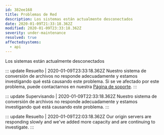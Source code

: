 ```yaml
---
id: 382ee168
title: Problemas de Red
description: Los sistemas están actualmente desconectados
date: 2020-01-09T21:33:18.362Z
modified: 2020-01-09T23:33:18.362Z
severity: under-maintenance
resolved: true
affectedsystems:
  - api
---
```


Los sistemas están actualmente desconectados


::: update Resuelto | 2020-01-09T23:33:18.362Z
Nuestro sistema de conversión de archivos no responde adecuadamente y estamos investigando qué está causando este problema. Si se ve afectado por este problema, puede contactarnos en nuestra [Página de soporte](https://statusfy.marquez.co).
:::

::: update Supervisando | 2020-01-09T22:33:18.362Z
Nuestro sistema de conversión de archivos no responde adecuadamente y estamos investigando qué está causando este problema.
:::

::: update Resuelto | 2020-01-09T22:03:18.362Z
Our origin servers are responding slowly and we've added more capacity and are continuing to investigate.
:::


